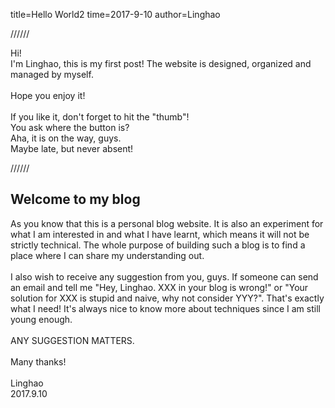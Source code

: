 
title=Hello World2
time=2017-9-10
author=Linghao



//////



Hi!</br>
I'm Linghao, this is my first post! The website is designed, organized and managed by myself.</br>
</br>
Hope you enjoy it!</br>
</br>
If you like it, don't forget to hit the "thumb"!</br>
You ask where the button is?</br>
Aha, it is on the way, guys.</br>
Maybe late, but never absent!



//////



## Welcome to my blog

As you know that this is a personal blog website. It is also an experiment for what I am interested in and what I have learnt, which means it will not be strictly technical. The whole purpose of building such a blog is to find a place where I can share my understanding out.</br>
</br>
I also wish to receive any suggestion from you, guys. If someone can send an email and tell me "Hey, Linghao. XXX in your blog is wrong!" or "Your solution for XXX is stupid and naive, why not consider YYY?". That's exactly what I need! It's always nice to know more about techniques since I am still young enough.</br>
</br>
ANY SUGGESTION MATTERS.</br>
</br>
Many thanks!</br>
</br>
Linghao</br>
2017.9.10

